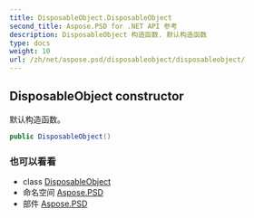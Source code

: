 ```yaml
---
title: DisposableObject.DisposableObject
second_title: Aspose.PSD for .NET API 参考
description: DisposableObject 构造函数. 默认构造函数
type: docs
weight: 10
url: /zh/net/aspose.psd/disposableobject/disposableobject/
---
```

## DisposableObject constructor

默认构造函数。

```csharp
public DisposableObject()
```

### 也可以看看

* class [DisposableObject](../)
* 命名空间 [Aspose.PSD](../../disposableobject/)
* 部件 [Aspose.PSD](../../../)



